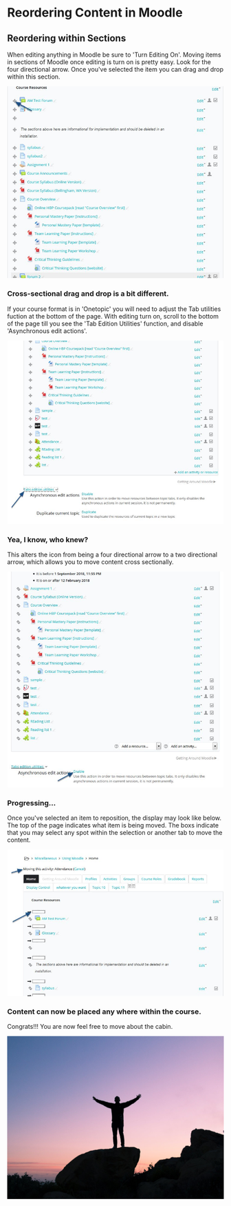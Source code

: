 # Reordering Content in Moodle

## Reordering within Sections

When editing anything in Moodle be sure to 'Turn Editing On'. Moving items in sections of Moodle once editing is turn on is pretty easy. Look for the four directional arrow. Once you've selected the item you can drag and drop within this section. 

![](../.gitbook/assets/4-arrow.JPG)

### Cross-sectional drag and drop is a bit different.

If your course format is in 'Onetopic' you will need to adjust the Tab utilities fuction at the bottom of the page. With editing turn on, scroll to the bottom of the page till you see the 'Tab Edition Utilities' function, and disable 'Asynchronous edit actions'. 

![](../.gitbook/assets/tab-utilities.JPG)

### Yea, I know, who knew? 

This alters the icon from being a four directional arrow to a two directional arrow, which allows you to move content cross sectionally. 

![](../.gitbook/assets/2-arrow.JPG)

### Progressing...

Once you've selected an item to reposition, the display may look like below. The top of the page indicates what item is being moved. The boxs indicate that you may select any spot within the selection or another tab to move the content. 

![](../.gitbook/assets/moving.JPG)

### Content can now be placed any where within the course.

Congrats!!! You are now feel free to move about the cabin. 

![](../.gitbook/assets/freedom.jpg)



